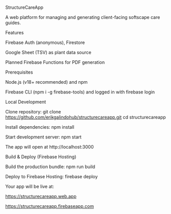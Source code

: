 StructureCareApp

A web platform for managing and generating client-facing softscape care guides.

Features

Firebase Auth (anonymous), Firestore

Google Sheet (TSV) as plant data source

Planned Firebase Functions for PDF generation

Prerequisites

Node.js (v18+ recommended) and npm

Firebase CLI (npm i -g firebase-tools) and logged in with firebase login

Local Development

Clone repository:
git clone https://github.com/erikgalindohub/structurecareapp.git
cd structurecareapp

Install dependencies:
npm install

Start development server:
npm start

The app will open at http://localhost:3000

Build & Deploy (Firebase Hosting)

Build the production bundle:
npm run build

Deploy to Firebase Hosting:
firebase deploy

Your app will be live at:

https://structurecareapp.web.app

https://structurecareapp.firebaseapp.com
